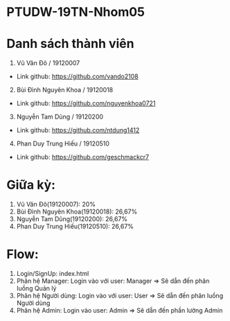 # PTUDW-19TN-Nhom05

# Danh sách thành viên

1. Vũ Văn Đô / 19120007

- Link github: https://github.com/vando2108
  
2. Bùi Đình Nguyên Khoa / 19120018

- Link github: https://github.com/nguyenkhoa0721
  
3. Nguyễn Tam Dũng / 19120200

- Link github: https://github.com/ntdung1412
  
4. Phan Duy Trung Hiếu / 19120510

- Link github: https://github.com/geschmackcr7
  
# Giữa kỳ:

1. Vũ Văn Đô(19120007): 20%
2. Bùi Đình Nguyên Khoa(19120018): 26,67%
3. Nguyễn Tam Dũng(19120200): 26,67%
4. Phan Duy Trung Hiếu(19120510): 26,67%

# Flow:

1. Login/SignUp: index.html
2. Phân hệ Manager: Login vào với user: Manager => Sẽ dẫn đến phân luồng Quản lý
3. Phân hệ Người dùng: Login vào với user: User => Sẽ dẫn đến phân luồng Người dùng
4. Phân hệ Admin: Login vào user: Admin => Sẽ dẫn đến phần lường Admin